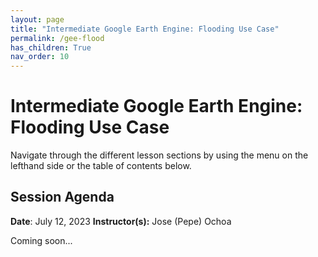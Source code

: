 ```yaml
---
layout: page
title: "Intermediate Google Earth Engine: Flooding Use Case"
permalink: /gee-flood
has_children: True
nav_order: 10
---
```


# Intermediate Google Earth Engine: Flooding Use Case
Navigate through the different lesson sections by using the menu on the lefthand side or the table of contents below.

## Session Agenda
**Date**: July 12, 2023
**Instructor(s):** Jose (Pepe) Ochoa

Coming soon...